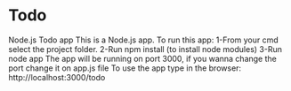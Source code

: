 # Todo
Node.js Todo app
This is a Node.js app. To run this app:
1-From your cmd select the project folder.
2-Run npm install (to install node modules)
3-Run node app
The app will be running on port 3000,  if you wanna change the port change it on app.js file
To use the app type in the browser: http://localhost:3000/todo
